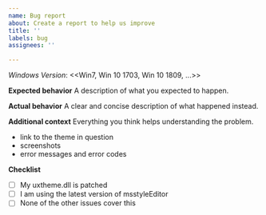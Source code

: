 ```yaml
---
name: Bug report
about: Create a report to help us improve
title: ''
labels: bug
assignees: ''

---
```


*Windows Version*: <<Win7, Win 10 1703, Win 10 1809, ...>>

**Expected behavior**
A description of what you expected to happen.

**Actual behavior**
A clear and concise description of what happened instead.

**Additional context**
Everything you think helps understanding the problem.
* link to the theme in question
* screenshots
* error messages and error codes

**Checklist**
- [ ] My uxtheme.dll is patched
- [ ] I am using the latest version of msstyleEditor
- [ ] None of the other issues cover this
